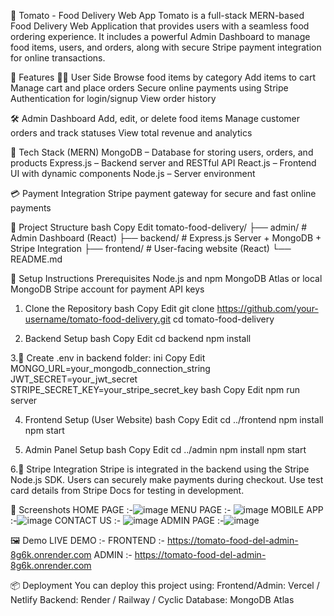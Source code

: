 🍅 Tomato - Food Delivery Web App
Tomato is a full-stack MERN-based Food Delivery Web Application that provides users with a seamless food ordering experience. It includes a powerful Admin Dashboard to manage food items, users, and orders, along with secure Stripe payment integration for online transactions.

🚀 Features
👨‍🍳 User Side
Browse food items by category
Add items to cart
Manage cart and place orders
Secure online payments using Stripe
Authentication for login/signup
View order history

🛠 Admin Dashboard
Add, edit, or delete food items
Manage customer orders and track statuses
View total revenue and analytics

🧠 Tech Stack (MERN)
MongoDB – Database for storing users, orders, and products
Express.js – Backend server and RESTful API
React.js – Frontend UI with dynamic components
Node.js – Server environment

💳 Payment Integration
Stripe payment gateway for secure and fast online payments

📁 Project Structure
bash
Copy
Edit
tomato-food-delivery/
├── admin/           # Admin Dashboard (React)
├── backend/         # Express.js Server + MongoDB + Stripe Integration
├── frontend/        # User-facing website (React)
└── README.md

🔧 Setup Instructions
Prerequisites
Node.js and npm
MongoDB Atlas or local MongoDB
Stripe account for payment API keys

1. Clone the Repository
bash
Copy
Edit
git clone https://github.com/your-username/tomato-food-delivery.git
cd tomato-food-delivery

2. Backend Setup
bash
Copy
Edit
cd backend
npm install

3.🔐 Create .env in backend folder:
ini
Copy
Edit
MONGO_URL=your_mongodb_connection_string
JWT_SECRET=your_jwt_secret
STRIPE_SECRET_KEY=your_stripe_secret_key
bash
Copy
Edit
npm run server

4. Frontend Setup (User Website)
bash
Copy
Edit
cd ../frontend
npm install
npm start

5. Admin Panel Setup
bash
Copy
Edit
cd ../admin
npm install
npm start

6.🔐 Stripe Integration
Stripe is integrated in the backend using the Stripe Node.js SDK.
Users can securely make payments during checkout.
Use test card details from Stripe Docs for testing in development.

📸 Screenshots
 HOME PAGE :-![image](https://github.com/user-attachments/assets/277dfd8f-480d-442d-99a2-1664bad7df09)
 MENU PAGE :- ![image](https://github.com/user-attachments/assets/ac4f8a05-b7a5-463e-af90-a72839d12c34)
 MOBILE APP :-![image](https://github.com/user-attachments/assets/0b023c05-53d0-4ee2-94eb-22b797221474)
 CONTACT US :- ![image](https://github.com/user-attachments/assets/16582d68-2122-4b8c-9f53-645531c3e8b9)
 ADMIN PAGE :-![image](https://github.com/user-attachments/assets/e2bf922d-4e7d-421c-a905-27808013ae3a)
 
🖼️ Demo
 LIVE DEMO :-  FRONTEND :- https://tomato-food-del-admin-8g6k.onrender.com
               ADMIN :- https://tomato-food-del-admin-8g6k.onrender.com

📦 Deployment
You can deploy this project using:
Frontend/Admin: Vercel / Netlify
Backend: Render / Railway / Cyclic
Database: MongoDB Atlas
